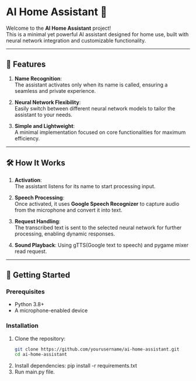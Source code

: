 # AI Home Assistant 🚀  

Welcome to the **AI Home Assistant** project!  
This is a minimal yet powerful AI assistant designed for home use, built with neural network integration and customizable functionality.  

---

## 🌟 Features  

1. **Name Recognition**:  
   The assistant activates only when its name is called, ensuring a seamless and private experience.  

2. **Neural Network Flexibility**:  
   Easily switch between different neural network models to tailor the assistant to your needs.  

3. **Simple and Lightweight**:  
   A minimal implementation focused on core functionalities for maximum efficiency.  

---

## 🛠️ How It Works  

1. **Activation**:  
   The assistant listens for its name to start processing input.  

2. **Speech Processing**:  
   Once activated, it uses **Google Speech Recognizer** to capture audio from the microphone and convert it into text.  

3. **Request Handling**:  
   The transcribed text is sent to the selected neural network for further processing, enabling dynamic responses.

4. **Sound Playback**:
   Using gTTS(Google text to speech) and pygame mixer read request.

---

## 🚀 Getting Started  

### Prerequisites  

- Python 3.8+  
- A microphone-enabled device  

### Installation  

1. Clone the repository:  
   ```bash
   git clone https://github.com/yourusername/ai-home-assistant.git
   cd ai-home-assistant
2. Install dependencies:
   pip install -r requirements.txt
3. Run main.py file.
